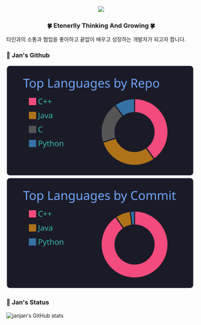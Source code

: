 <p align="center"><img img width="35%" src="https://user-images.githubusercontent.com/66328790/196500426-61b20b93-b053-4a5b-b81c-ecb8f0fa767e.PNG">


  
### <p align="center"> 🍀 Etenerlly Thinking And Growing 🍀

타인과의 소통과 협업을 좋아하고 끝없이 배우고 성장하는 개발자가 되고자 합니다.
  


### 🔵 Jan's Github

![](https://raw.githubusercontent.com/janjan97/janjan97/main/profile-summary-card-output/tokyonight/1-repos-per-language.svg)
![](https://raw.githubusercontent.com/janjan97/janjan97/main/profile-summary-card-output/tokyonight/2-most-commit-language.svg)

### 🔴 Jan's Status
  
![janjan's GitHub stats](https://github-readme-stats.vercel.app/api?username=janjan97&show_icons=true&theme=radical)

  <!--
**janjan97/janjan97** is a ✨ _special_ ✨ repository because its `README.md` (this file) appears on your GitHub profile.

Here are some ideas to get you started:

- 🔭 I’m currently working on ...
- 🌱 I’m currently learning ...
- 👯 I’m looking to collaborate on ...
- 🤔 I’m looking for help with ...
- 💬 Ask me about ...
- 📫 How to reach me: ...
- 😄 Pronouns: ...
- ⚡ Fun fact: ...
-->
